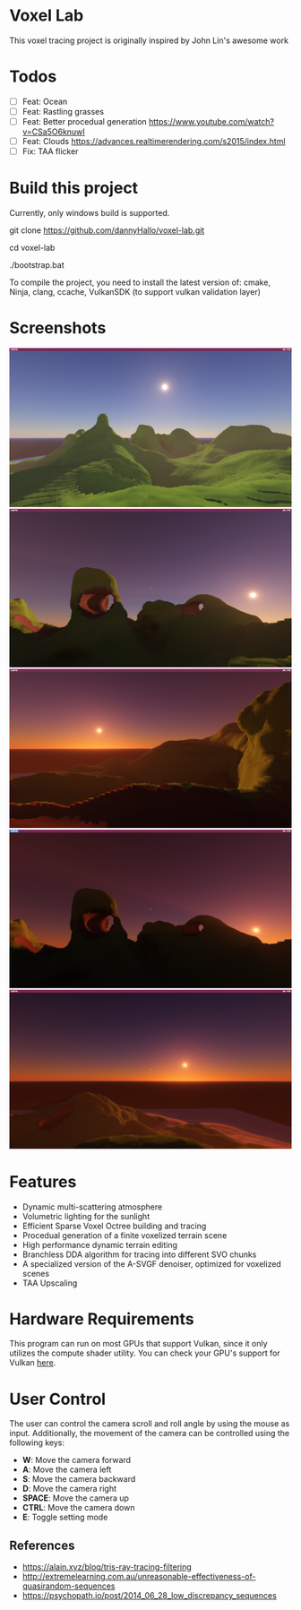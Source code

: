 # Voxel Lab

This voxel tracing project is originally inspired by John Lin's awesome work

# Todos

- [ ] Feat: Ocean
- [ ] Feat: Rastling grasses
- [ ] Feat: Better procedual generation https://www.youtube.com/watch?v=CSa5O6knuwI
- [ ] Feat: Clouds https://advances.realtimerendering.com/s2015/index.html
- [ ] Fix: TAA flicker

# Build this project

Currently, only windows build is supported.

git clone https://github.com/dannyHallo/voxel-lab.git

cd voxel-lab

./bootstrap.bat

To compile the project, you need to install the latest version of:
cmake,
Ninja,
clang,
ccache,
VulkanSDK (to support vulkan validation layer)

# Screenshots

![](./misc/imgs/1.png)
![](./misc/imgs/2.png)
![](./misc/imgs/3.png)
![](./misc/imgs/4.png)
![](./misc/imgs/5.png)

# Features

- Dynamic multi-scattering atmosphere
- Volumetric lighting for the sunlight
- Efficient Sparse Voxel Octree building and tracing
- Procedual generation of a finite voxelized terrain scene
- High performance dynamic terrain editing
- Branchless DDA algorithm for tracing into different SVO chunks
- A specialized version of the A-SVGF denoiser, optimized for voxelized scenes
- TAA Upscaling

# Hardware Requirements

This program can run on most GPUs that support Vulkan, since it only utilizes the compute shader utility.
You can check your GPU's support for Vulkan [here](https://vulkan.gpuinfo.org/).

# User Control

The user can control the camera scroll and roll angle by using the mouse as input. Additionally, the movement of the camera can be controlled using the following keys:

- **W**: Move the camera forward
- **A**: Move the camera left
- **S**: Move the camera backward
- **D**: Move the camera right
- **SPACE**: Move the camera up
- **CTRL**: Move the camera down
- **E**: Toggle setting mode

## References

- https://alain.xyz/blog/tris-ray-tracing-filtering
- http://extremelearning.com.au/unreasonable-effectiveness-of-quasirandom-sequences
- https://psychopath.io/post/2014_06_28_low_discrepancy_sequences
